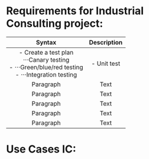 # Requirements for Industrial Consulting project:


| Syntax      | Description |
|   :----:    |    :----:   |
| -	Create a test plan <br> ⋅⋅⋅Canary testing <br> -	⋅⋅⋅Green/blue/red testing <br> -	⋅⋅⋅Integration testing       | -	Unit test |
| Paragraph   | Text                      |
| Paragraph   | Text                      |
| Paragraph   | Text                      |
| Paragraph   | Text                      |
| Paragraph   | Text                      |






# Use Cases IC:
